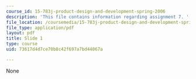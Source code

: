 ```yaml
---
course_id: 15-783j-product-design-and-development-spring-2006
description: 'This file contains information regarding assignment 7. '
file_location: /coursemedia/15-783j-product-design-and-development-spring-2006/73617d4d7ce70b8c42f697a7bd44067a_sample_assignm_7.pdf
file_type: application/pdf
layout: pdf
title: Slide 1
type: course
uid: 73617d4d7ce70b8c42f697a7bd44067a

---
```

None